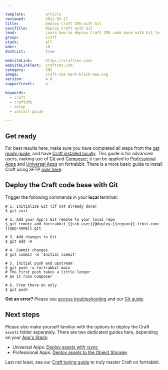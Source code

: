 ```yaml
---

template:         article
reviewed:         2022-03-17
title:            Deploy Craft CMS with Git 
naviTitle:        Deploy Craft with Git
lead:             Learn how to deploy Craft CMS code base with Git to fortrabbit. 
group:            craft
stack:            all
oder:             10
dontList:         true

websiteLink:      https://craftcms.com/
websiteLinkText:  craftcms.com
category:         CMS
image:            craft-cms-mark-black-new.svg
version:          4.0
supportLevel:     a

keywords:
  - craft
  - craftCMS
  - setup
  - install-guide

---
```




## Get ready

For best results here, make sure you have completed all steps from the [get ready guide](/craft-about), and have [Craft installed locally](craft-install-local). This guide is for advanced users, making use of [Git](/git) and [Composer](/composer); it can be applied to [Professional Apps](/app-pro) and [Universal Apps](/app-uni) on fortrabbit. There is a more basic guide to install Craft using SFTP [over here](/craft-upload-sftp).


## Deploy the Craft code base with Git

Trigger the following commands in your **local** terminal:

```
# 1. Initialize Git (if not already done)
$ git init

# 2. Add your App's Git remote to your local repo
$ git remote add fortrabbit {{ssh-user}}@deploy.{{region}}.frbit.com:{{app-name}}.git

# 3. Add changes to Git
$ git add -A

# 4. Commit changes
$ git commit -m 'Initial commit'

# 5. Initial push and upstream
$ git push -u fortrabbit main
# The first push takes a little longer
# as it runs Composer

# 6. From there on only
$ git push
```

**Got an error?** Please see [access troubleshooting](/access-methods#toc-troubleshooting) and our [Git guide](/git).


## Next steps

Please also make yourself familiar with the options to deploy the Craft `assets` folder separately. There are two dedicated guides here, depending on your [App's Stack](/craft-about#toc-1-1-choose-your-stack): 

* Universal Apps: [Deploy assets with rsync](/craft-assets-uni)
* Professional Apps: [Deploy assets to the Object Storage](/craft-assets-pro).

Last not least, see our [Craft tuning guide](/craft-tune) to truly master Craft on fortrabbit.
